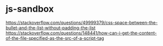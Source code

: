# js-sandbox

https://stackoverflow.com/questions/49999379/css-space-between-the-bullet-and-the-list-without-padding-the-list
https://stackoverflow.com/questions/148441/how-can-i-get-the-content-of-the-file-specified-as-the-src-of-a-script-tag